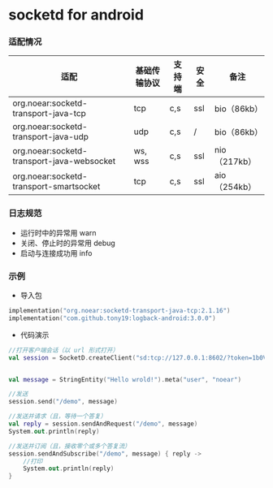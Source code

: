 
# socketd for android


### 适配情况

| 适配                                          | 基础传输协议 | 支持端 | 安全  | 备注         |
|---------------------------------------------|--------|-----|-----|------------|
| org.noear:socketd-transport-java-tcp        | tcp    | c,s | ssl | bio（86kb）  |
| org.noear:socketd-transport-java-udp        | udp    | c,s | /   | bio（86kb）  |
| org.noear:socketd-transport-java-websocket  | ws, wss | c,s | ssl | nio（217kb） |
| org.noear:socketd-transport-smartsocket     | tcp    | c,s | ssl | aio（254kb） |

### 日志规范

* 运行时中的异常用 warn
* 关闭、停止时的异常用 debug
* 启动与连接成功用 info


### 示例

* 导入包

```kotlin
implementation("org.noear:socketd-transport-java-tcp:2.1.16")
implementation("com.github.tony19:logback-android:3.0.0")
```

* 代码演示

```kotlin
//打开客户端会话（以 url 形式打开）
val session = SocketD.createClient("sd:tcp://127.0.0.1:8602/?token=1b0VsGusEkddgr3d").open()


val message = StringEntity("Hello wrold!").meta("user", "noear")

//发送
session.send("/demo", message)

//发送并请求（且，等待一个答复）
val reply = session.sendAndRequest("/demo", message)
System.out.println(reply)

//发送并订阅（且，接收零个或多个答复流）
session.sendAndSubscribe("/demo", message) { reply ->
    //打印
    System.out.println(reply)
}
```